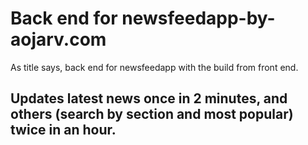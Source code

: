 # Back end for newsfeedapp-by-aojarv.com
As title says, back end for newsfeedapp with the build from front end. 

## Updates latest news once in 2 minutes, and others (search by section and most popular) twice in an hour.

